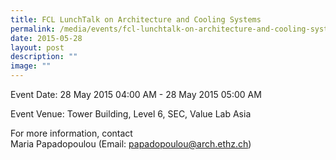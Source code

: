 ```yaml
---
title: FCL LunchTalk on Architecture and Cooling Systems
permalink: /media/events/fcl-lunchtalk-on-architecture-and-cooling-systems/
date: 2015-05-28
layout: post
description: ""
image: ""
---
```


Event Date: 28 May 2015 04:00 AM - 28 May 2015 05:00 AM

Event Venue: Tower Building, Level 6, SEC, Value Lab Asia

For more information, contact  
Maria Papadopoulou (Email: papadopoulou@arch.ethz.ch)